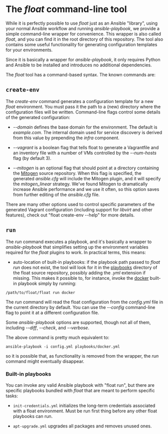 The *float* command-line tool
===

While it is perfectly possible to use *float* just as an Ansible
"library", using your normal Ansible workflow and running
*ansible-playbook*, we provide a simple command-line wrapper for
convenience. This wrapper is also called *float*, and you can find it
in the root directory of this repository. The tool also contains some
useful functionality for generating configuration templates for your
environments.

Since it is basically a wrapper for *ansible-playbook*, it only
requires Python and Ansible to be installed and introduces no
additional dependencies.

The *float* tool has a command-based syntax. The known commands are:

## `create-env`

The *create-env* command generates a configuration template for a new
*float* environment. You must pass it the path to a (new) directory
where the configuration files will be written. Command-line flags
control some details of the generated configuration:

* *--domain* defines the base domain for the environment. The default
  is *example.com*. The internal domain used for service discovery is
  derived from this value by prepending the *infra* component.

* *--vagrant* is a boolean flag that tells float to generate a
  Vagrantfile and an inventory file with a number of VMs controlled by
  the *--num-hosts* flag (by default 3).

* *--mitogen* is an optional flag that should point at a directory
  containing the [Mitogen](https://mitogen.readthedocs.io/) source
  repository. When this flag is specified, the generated *ansible.cfg*
  will include the Mitogen plugin, and it will specify the
  *mitogen_linear* strategy. We've found Mitogen to dramatically
  increase Ansible performance and we use it often, so this option
  saves from further editing of the *ansible.cfg* file.

There are many other options used to control specific parameters of
the generated Vagrant configuration (including support for *libvirt*
and other features), check out "float create-env --help" for more
details.

## `run`

The *run* command executes a playbook, and it's basically a wrapper to
*ansible-playbook* that simplifies setting up the environment
variables required for the *float* plugins to work. In practical
terms, this means:

* auto-location of built-in playbooks: if the playbook path passed to
  *float run* does not exist, the tool will look for it in the
  [playbooks](../playbooks) directory of the float source repository,
  possibly adding the *.yml* extension if missing. This makes it
  possible to, for instance, invoke the
  [docker](../playbooks/docker.yml) built-in playbook simply by
  running:

```shell
/path/to/float/float run docker
```

The *run* command will read the float configuration from the
*config.yml* file in the current directory by default. You can use the
*--config* command-line flag to point it at a different configuration
file.

Some *ansible-playbook* options are supported, though not all of them,
including *--diff*, *--check*, and *--verbose*.

The above command is pretty much equivalent to:

```shell
ansible-playbook -i config.yml playbooks/docker.yml
```

so it is possible that, as functionality is removed from the wrapper,
the *run* command might eventually disappear.

### Built-in playbooks

You can invoke any valid Ansible playbook with "float run", but there
are specific playbooks bundled with *float* that are meant to perform
specific tasks:

* `init-credentials.yml` initializes the long-term credentials
  associated with a float environment. Must be run first thing before
  any other float playbooks can run.

* `apt-upgrade.yml` upgrades all packages and removes unused ones.
